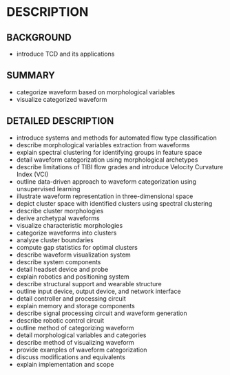 # DESCRIPTION

## BACKGROUND

- introduce TCD and its applications

## SUMMARY

- categorize waveform based on morphological variables
- visualize categorized waveform

## DETAILED DESCRIPTION

- introduce systems and methods for automated flow type classification
- describe morphological variables extraction from waveforms
- explain spectral clustering for identifying groups in feature space
- detail waveform categorization using morphological archetypes
- describe limitations of TIBI flow grades and introduce Velocity Curvature Index (VCI)
- outline data-driven approach to waveform categorization using unsupervised learning
- illustrate waveform representation in three-dimensional space
- depict cluster space with identified clusters using spectral clustering
- describe cluster morphologies
- derive archetypal waveforms
- visualize characteristic morphologies
- categorize waveforms into clusters
- analyze cluster boundaries
- compute gap statistics for optimal clusters
- describe waveform visualization system
- describe system components
- detail headset device and probe
- explain robotics and positioning system
- describe structural support and wearable structure
- outline input device, output device, and network interface
- detail controller and processing circuit
- explain memory and storage components
- describe signal processing circuit and waveform generation
- describe robotic control circuit
- outline method of categorizing waveform
- detail morphological variables and categories
- describe method of visualizing waveform
- provide examples of waveform categorization
- discuss modifications and equivalents
- explain implementation and scope

